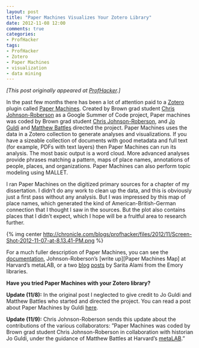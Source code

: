 ```yaml
---
layout: post
title: "Paper Machines Visualizes Your Zotero Library"
date: 2012-11-08 12:00
comments: true
categories: 
- ProfHacker
tags: 
- ProfHacker
- Zotero
- Paper Machines
- visualization
- data mining
---
```


*[This post originally appeared at [ProfHacker][].]*

In the past few months there has been a lot of attention paid to a
[Zotero][] plugin called [Paper Machines][]. Created by Brown grad
student [Chris Johnson-Roberson][] as a Google Summer of Code
project, Paper machines was coded by Brown grad student [Chris
Johnson-Roberson][], and [Jo Guldi][] and [Matthew Battles][] directed
the project. Paper Machines uses the data in a Zotero collection to
generate analyses and visualizations. If you have a sizeable collection
of documents with good metadata and full text (for example, PDFs with
text layers) then Paper Machines can run its analysis. The most basic
output is a word cloud. More advanced analyses provide phrases matching
a pattern, maps of place names, annotations of people, places, and
organizations. Paper Machines can also perform topic modeling using
MALLET.

I ran Paper Machines on the digitized primary sources for a chapter of
my dissertation. I didn’t do any work to clean up the data, and this is
obviously just a first pass without any analysis. But I was impressed by
this map of place names, which generated the kind of
American-British-German connection that I thought I saw in the sources.
But the plot also contains places that I didn’t expect, which I hope
will be a fruitful area to research further.

{% img center http://chronicle.com/blogs/profhacker/files/2012/11/Screen-Shot-2012-11-07-at-8.13.41-PM.png %}

For a much fuller description of Paper Machines, you can see the
[documentation][Paper Machines], Johnson-Roberson’s [write up][Paper
Machines Map] at Harvard’s metaLAB, or a two [blog][] [posts][] by
Sarita Alami from the Emory libraries.

**Have you tried Paper Machines with your Zotero library?**

**Update (11/8):** In the original post I neglected to give credit to Jo
Guldi and Matthew Battles who started and directed the project. You can
read a post about Paper Machines by Guldi [here][].

**Update (11/9):** Chris Johnson-Roberson sends this update about the
contributions of the various collaborators: ”Paper Machines was coded by
Brown grad student Chris Johnson-Roberson in collaboration with
historian Jo Guldi, under the guidance of Matthew Battles at
Harvard’s [metaLAB][].”

  [ProfHacker]: http://chronicle.com/blogs/profhacker/paper-machines-visualizes-your-zotero-library/44056
  [Zotero]: http://chronicle.com/blogs/profhacker/tag/zotero
  [Paper Machines]: https://github.com/chrisjr/papermachines
  [Chris Johnson-Roberson]: http://www.chrisjr.org/
  [Jo Guldi]: http://www.joguldi.com/
  [Matthew Battles]: http://metalab.harvard.edu/people/
  [blog]: http://web.library.emory.edu/blog/supercharge-your-zotero-library-using-paper-machines-part-i
  [posts]: http://web.library.emory.edu/blog/supercharge-your-zotero-library-using-paper-machines-part-ii-6
  [here]: http://landscape.blogspot.com/2012/03/understanding-paper-machines.html
  [metaLAB]: http://metalab.harvard.edu/
